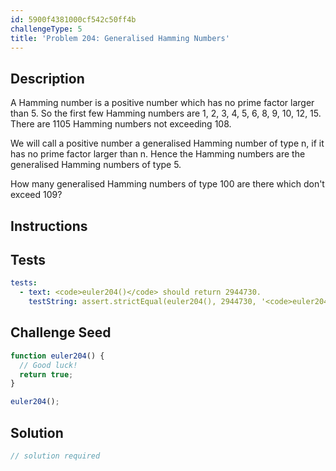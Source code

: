 ```yaml
---
id: 5900f4381000cf542c50ff4b
challengeType: 5
title: 'Problem 204: Generalised Hamming Numbers'
---
```


## Description
<section id='description'>
A Hamming number is a positive number which has no prime factor larger than 5.
So the first few Hamming numbers are 1, 2, 3, 4, 5, 6, 8, 9, 10, 12, 15.
There are 1105 Hamming numbers not exceeding 108.

We will call a positive number a generalised Hamming number of type n, if it has no prime factor larger than n.
Hence the Hamming numbers are the generalised Hamming numbers of type 5.

How many generalised Hamming numbers of type 100 are there which don't exceed 109?
</section>

## Instructions
<section id='instructions'>

</section>

## Tests
<section id='tests'>

```yml
tests:
  - text: <code>euler204()</code> should return 2944730.
    testString: assert.strictEqual(euler204(), 2944730, '<code>euler204()</code> should return 2944730.');

```

</section>

## Challenge Seed
<section id='challengeSeed'>

<div id='js-seed'>

```js
function euler204() {
  // Good luck!
  return true;
}

euler204();
```

</div>



</section>

## Solution
<section id='solution'>

```js
// solution required
```
</section>
